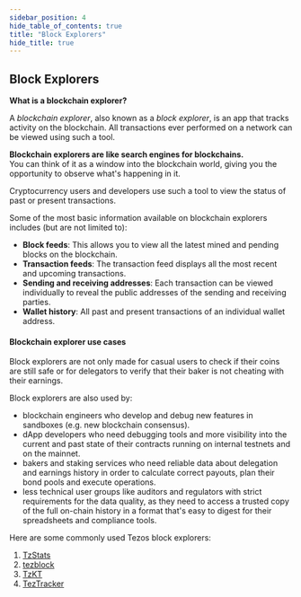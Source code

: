 ```yaml
---
sidebar_position: 4
hide_table_of_contents: true
title: "Block Explorers"
hide_title: true
---
```


## Block Explorers

**What is a blockchain explorer?**

A _blockchain explorer_, also known as a _block explorer_, is an app that tracks activity on the blockchain. All transactions ever performed on a network can be viewed using such a tool.

**Blockchain explorers are like search engines for blockchains.**  
You can think of it as a window into the blockchain world, giving you the opportunity to observe what's happening in it.

Cryptocurrency users and developers use such a tool to view the status of past or present transactions.

Some of the most basic information available on blockchain explorers includes \(but are not limited to\):

* **Block feeds**: This allows you to view all the latest mined and pending blocks on the blockchain.
* **Transaction feeds**: The transaction feed displays all the most recent and upcoming transactions.
* **Sending and receiving addresses**: Each transaction can be viewed individually to reveal the public addresses of the sending and receiving parties.
* **Wallet history**: All past and present transactions of an individual wallet address.

#### Blockchain explorer use cases

Block explorers are not only made for casual users to check if their coins are still safe or for delegators to verify that their baker is not cheating with their earnings.

Block explorers are also used by:

* blockchain engineers who develop and debug new features in sandboxes \(e.g. new blockchain consensus\).
* dApp developers who need debugging tools and more visibility into the current and past state of their contracts running on internal testnets and on the mainnet.
* bakers and staking services who need reliable data about delegation and earnings history in order to calculate correct payouts, plan their bond pools and execute operations.
* less technical user groups like auditors and regulators with strict requirements for the data quality, as they need to access a trusted copy of the full on-chain history in a format that's easy to digest for their spreadsheets and compliance tools.

Here are some commonly used Tezos block explorers:

1. [TzStats](https://tzstats.com/)
2. [tezblock](https://tezblock.io/)
3. [TzKT](https://tzkt.io/)
4. [TezTracker](https://teztracker.com/en/mainnet/)



